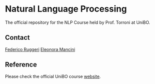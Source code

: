 # Natural Language Processing

The official repository for the NLP Course held by Prof. Torroni at UniBO.

## Contact

[Federico Ruggeri](federico.ruggeri6@unibo.it)
[Eleonora Mancini](e.mancini@unibo.it)

## Reference

Please check the official UniBO course [website](https://www.unibo.it/it/studiare/dottorati-master-specializzazioni-e-altra-formazione/insegnamenti/insegnamento/2024/446602).